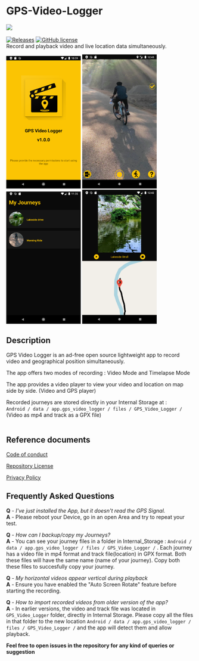 # GPS-Video-Logger<br>
<a href="https://play.google.com/store/apps/details?id=app.gps_video_logger"><img src="https://play.google.com/intl/en_us/badges/images/generic/en_badge_web_generic.png" height="75"></a>

[![Releases](http://img.shields.io/github/release/abinpaul1/GPS-Video-Logger.svg?label=%20release%20&color=green)](https://github.com/abinpaul1/GPS-Video-Logger/releases) [![GitHub license](https://img.shields.io/badge/License-MIT-yellow.svg)](https://github.com/abinpaul1/GPS-Video-Logger/blob/master/LICENSE)<br>
Record and playback video and live location data simultaneously.

<img src = "Screenshots/Launch.png" width ="200" /> <img src = "Screenshots/Camera.png" width ="200" /> <img src = "Screenshots/Journeys.png" width ="200" /> <img src = "Screenshots/Playback.png" width ="200" />

## Description

GPS Video Logger is an ad-free open source lightweight app to record video and geographical position simultaneously. 

The app offers two modes of recording : Video Mode and Timelapse Mode

The app provides a video player to view your video and location on map side by side. (Video and GPS player)

Recorded journeys are stored directly in your Internal Storage at : <br>
```Android / data / app.gps_video_logger / files / GPS_Video_Logger /```
(Video as mp4 and track as a GPX file)<br>
<br>


## Reference documents

[Code of conduct](CODE_OF_CONDUCT.md)

[Repository License](LICENSE)

[Privacy Policy](https://github.com/abinpaul1/GPS-Video-Logger/wiki/Privacy-Policy)

## Frequently Asked Questions
<b>Q</b> - <i>I've just installed the App, but it doesn't read the GPS Signal.</i><br>
<b>A</b> - Please reboot your Device, go in an open Area and try to repeat your test.

<b>Q</b> - <i>How can I backup/copy my Journeys?</i><br>
<b>A</b> - You can see your journey files in a folder in Internal_Storage : ```Android / data / app.gps_video_logger / files / GPS_Video_Logger /``` . Each journey has a video file in mp4 format and track file(location) in GPX format. Both these files will have the same name (name of your journey). Copy both these files to succesfully copy your journey.

<b>Q</b> - <i>My horizontal videos appear vertical during playback</i><br>
<b>A</b> - Ensure you have enabled the  "Auto Screen Rotate" feature before starting the recording. 

<b>Q</b> - <i>How to import recorded videos from older version of the app?</i><br>
<b>A</b> - In earlier versions, the video and track file was located in `GPS_Video_Logger` folder, directly in Internal Storage. Please copy all the files in that folder to the new location ```Android / data / app.gps_video_logger / files / GPS_Video_Logger /``` and the app will detect them and allow playback.

<strong>Feel free to open issues in the repository for any kind of queries or suggestion</strong>
